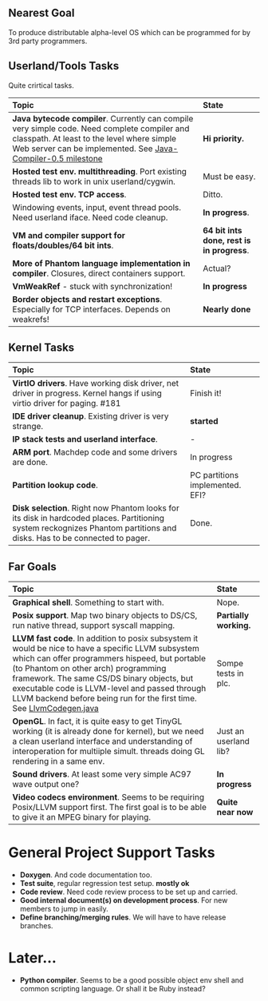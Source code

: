 ## Nearest Goal ##

To produce distributable alpha-level OS which can be programmed for by 3rd party programmers.


## Userland/Tools Tasks ##

Quite crirtical tasks.

|Topic|State|
|:------------------------------------------------------------------------------------------------------------------------------|:-----------------|
| **Java bytecode compiler**. Currently can compile very simple code. Need complete compiler and classpath. At least to the level where simple Web server can be implemented. See [Java-Compiler-0.5 milestone](https://github.com/dzavalishin/phantomuserland/milestones/Java-Compiler-0.5)| **Hi priority.** |
|**Hosted test env. multithreading**. Port existing threads lib to work in unix userland/cygwin.|Must be easy.|
|**Hosted test env. TCP access**.|Ditto.|
|Windowing events, input, event thread pools. Need userland iface. Need code cleanup.|**In progress**.|
|**VM and compiler support for floats/doubles/64 bit ints**.|**64 bit ints done, rest is in progress**.|
|**More of Phantom language implementation in compiler**. Closures, direct containers support.|Actual?|
|**VmWeakRef** - stuck with synchronization!|**In progress**|
|**Border objects and restart exceptions**. Especially for TCP interfaces. Depends on weakrefs!|**Nearly done**|


## Kernel Tasks ##

|Topic|State|
|:------------------------------------------------------------------------------------------------------------------------------|:-----------------|
|**VirtIO drivers**. Have working disk driver, net driver in progress. Kernel hangs if using virtio driver for paging. #181 |Finish it!|
|**IDE driver cleanup**. Existing driver is very strange.|**started**|
|**IP stack tests and userland interface**.|- |
|**ARM port**. Machdep code and some drivers are done.|In progress|
|**Partition lookup code**. |PC partitions implemented. EFI?|
|**Disk selection**. Right now Phantom looks for its disk in hardcoded places. Partitioning system reckognizes Phantom partitions and disks. Has to be connected to pager.|Done.|

## Far Goals ##

|Topic|State|
|:------------------------------------------------------------------------------------------------------------------------------|:-----------------|
|**Graphical shell**. Something to start with.|Nope.|
|**Posix support**. Map two binary objects to DS/CS, run native thread, support syscall mapping.|**Partially working.**|
|**LLVM fast code**. In addition to posix subsystem it would be nice to have a specific LLVM subsystem which can offer programmers hispeed, but portable (to Phantom on other arch) programming framework. The same CS/DS binary objects, but executable code is LLVM-level and passed through LLVM backend before being run for the first time. See [LlvmCodegen.java](https://github.com/dzavalishin/phantomuserland/blob/master/tools/plc/src/ru/dz/plc/compiler/LlvmCodegen.java)|Sompe tests in plc.|
|**OpenGL**. In fact, it is quite easy to get TinyGL working (it is already done for kernel), but we need a clean userland interface and understanding of interoperation for multiiple simult. threads doing GL rendering in a same env.|Just an userland lib?|
|**Sound drivers**. At least some very simple AC97 wave output one?|**In progress**|
|**Video codecs environment**. Seems to be requiring Posix/LLVM support first. The first goal is to be able to give it an MPEG binary for playing.|**Quite near now**|


# General Project Support Tasks #

  * **Doxygen**. And code documentation too.
  * **Test suite**, regular regression test setup. **mostly ok**
  * **Code review**. Need code review process to be set up and carried.
  * **Good internal document(s) on development process**. For new members to jump in easily.
  * **Define branching/merging rules**. We will have to have release branches.


# Later... #

  * **Python compiler**. Seems to be a good possible object env shell and common scripting language. Or shall it be Ruby instead?
